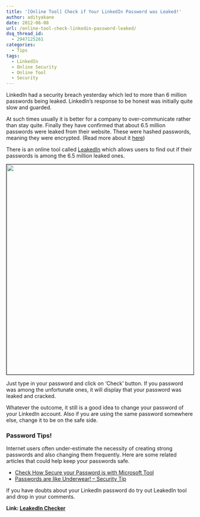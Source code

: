 ```yaml
---
title: '[Online Tool] Check if Your LinkedIn Password was Leaked!'
author: adityakane
date: 2012-06-08
url: /online-tool-check-linkedin-password-leaked/
dsq_thread_id:
  - 2947125261
categories:
  - Tips
tags:
  - LinkedIn
  - Online Security
  - Online Tool
  - Security
---
```

LinkedIn had a security breach yesterday which led to more than 6 million passwords being leaked. LinkedIn&#8217;s response to be honest was initially quite slow and guarded.

At such times usually it is better for a company to over-communicate rather than stay quite. Finally they have confirmed that about 6.5 million passwords were leaked from their website. These were hashed passwords, meaning they were encrypted. (Read more about it <a href="http://blog.linkedin.com/2012/06/07/taking-steps-to-protect-our-members/" onclick="_gaq.push(['_trackEvent', 'outbound-article', 'http://blog.linkedin.com/2012/06/07/taking-steps-to-protect-our-members/', 'here']);" >here</a>)

There is an online tool called <a href="http://leakedin.org/" onclick="_gaq.push(['_trackEvent', 'outbound-article', 'http://leakedin.org/', 'LeakedIn']);" >LeakedIn</a> which allows users to find out if their passwords is among the 6.5 million leaked ones.

[<img class="alignnone  wp-image-58532" style="border: 1px solid black;" title="LeakedIn Password Checker Tool" src="http://cdn.devilsworkshop.org/files/2012/06/LeakedIn_OnlineTool.png" alt="" width="564" height="566" />][1]

Just type in your password and click on &#8216;Check&#8217; button. If you password was among the unfortunate ones, it will display that your password was leaked and cracked.

Whatever the outcome, it still is a good idea to change your password of your LinkedIn account. Also if you are using the same password somewhere else, change it to be on the safe side.

### Password Tips!

Internet users often under-estimate the necessity of creating strong passwords and also changing them frequently. Here are some related articles that could help keep your passwords safe.

  * [Check How Secure your Password is with Microsoft Tool][2]
  * [Passwords are like Underwear! &#8211; Security Tip][3]

If you have doubts about your LinkedIn password do try out LeakedIn tool and drop in your comments.

**Link: <a href="http://leakedin.org/" onclick="_gaq.push(['_trackEvent', 'outbound-article', 'http://leakedin.org/', 'LeakedIn Checker']);" >LeakedIn Checker</a>**

 [1]: http://cdn.devilsworkshop.org/files/2012/06/LeakedIn_OnlineTool.png
 [2]: http://devilsworkshop.org/microsoft-password-checker/
 [3]: http://devilsworkshop.org/passwords-are-like-underwear-security-tip/
